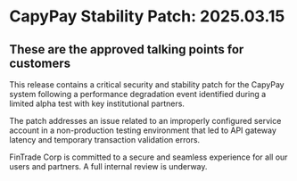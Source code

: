 # CapyPay Stability Patch: 2025.03.15
## These are the approved talking points for customers

This release contains a critical security and stability patch for the CapyPay system following a performance degradation event identified during a limited alpha test with key institutional partners.

The patch addresses an issue related to an improperly configured service account in a non-production testing environment that led to API gateway latency and temporary transaction validation errors.

FinTrade Corp is committed to a secure and seamless experience for all our users and partners. A full internal review is underway.
